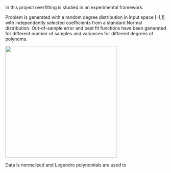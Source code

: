 In this project overfitting is studied in an experimental framework.

Problem is generated with a random degree distribution in input space [-1,1] with independently selected coefficients from a standard Normal distribution. 
Out-of-sample error and best fit functions have been generated for different number of samples and variances for different degrees of polynoms.



<img src="https://github.com/hmtkvs/Machine-Learning/tree/master/Overfitting/images/bestFit-1.png" width="350"></img>


Data is normalized and Legendre polynomials are used to   
